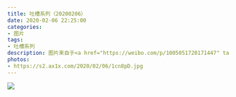 ```yaml
---
title: 吐槽系列（20200206）
date: 2020-02-06 22:25:00
categories:
- 图片
tags:
- 吐槽系列
description: 图片来自于<a href="https://weibo.com/p/1005051720171447" target="_blank">quanmmmmm</a><br/>“做清洁时发现角落里有个东西，凑近一看这不是口罩吗？<br/>有点像从很久没穿的大衣口袋里，翻出百元大钞的那种感觉……”
photos: 
- https://s2.ax1x.com/2020/02/06/1cn8pD.jpg
---
```


![](https://s2.ax1x.com/2020/02/06/1cnltK.jpg)